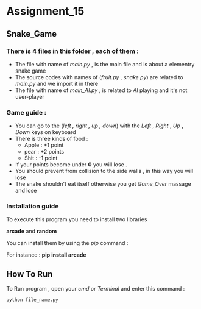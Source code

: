 # Assignment_15

## Snake_Game

### There is 4 files in this folder , each of them :

- The file with name of *main.py* , is the main file and is about a elementry snake game 
- The source codes with names of (*fruit.py , snake.py*) are related to *main.py* and we import it in there
- The file with name of *main_AI.py* , is related to *AI* playing and it's not user-player 

### Game guide :
- You can go to the (*left , right , up , down*) with the *Left* , *Right* , *Up* , *Down* keys on keyboard
- There is three kinds of food :
    - Apple : +1 point
    - pear : +2 points
    - Shit : -1 point    
- If your points become under **0** you will lose .
- You should prevent from collision to the side walls , in this way you will lose  
- The snake shouldn't eat itself otherwise you get *Game_Over* massage and lose


### Installation guide
To execute this program you need to install two libraries

**arcade** and **random**

You can install them by using the *pip* command :

For instance :
**pip install arcade**



## How To Run

To Run program , open your *cmd* or *Terminal* and enter this command :

```
python file_name.py
```
